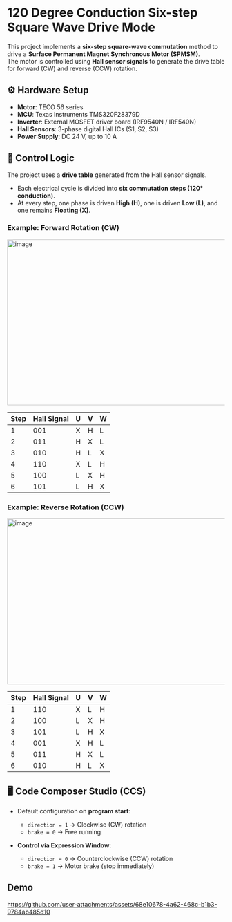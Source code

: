# 120 Degree Conduction Six-step Square Wave Drive Mode

This project implements a **six-step square-wave commutation** method to drive a **Surface Permanent Magnet Synchronous Motor (SPMSM)**.  
The motor is controlled using **Hall sensor signals** to generate the drive table for forward (CW) and reverse (CCW) rotation.  


## ⚙️ Hardware Setup

- **Motor**: TECO 56 series 
- **MCU**: Texas Instruments TMS320F28379D 
- **Inverter**: External MOSFET driver board (IRF9540N / IRF540N)  
- **Hall Sensors**: 3-phase digital Hall ICs (S1, S2, S3)  
- **Power Supply**: DC 24 V, up to 10 A


## 🔑 Control Logic

The project uses a **drive table** generated from the Hall sensor signals.  

- Each electrical cycle is divided into **six commutation steps (120° conduction)**.  
- At every step, one phase is driven **High (H)**, one is driven **Low (L)**, and one remains **Floating (X)**.  

### Example: Forward Rotation (CW)

<img width="512" height="384" alt="image" src="https://github.com/user-attachments/assets/1dd2e4cd-571f-49fe-8311-c8ef44f48243" />


| Step | Hall Signal | U | V | W |
|------|-----------------|---|---|---|
| 1    | 001             | X | H | L |
| 2    | 011             | H | X | L |
| 3    | 010             | H | L | X |
| 4    | 110             | X | L | H |
| 5    | 100             | L | X | H |
| 6    | 101             | L | H | X |

### Example: Reverse Rotation (CCW)

<img width="512" height="384" alt="image" src="https://github.com/user-attachments/assets/30ca1a74-363e-44f3-82d9-6ac81d630a60" />


| Step | Hall Signal | U | V | W |
|------|-----------------|---|---|---|
| 1    | 110             | X | L | H |
| 2    | 100             | L | X | H |
| 3    | 101             | L | H | X |
| 4    | 001             | X | H | L |
| 5    | 011             | H | X | L |
| 6    | 010             | H | L | X |

## 🖥️ Code Composer Studio (CCS)

- Default configuration on **program start**:  
  - `direction = 1` → Clockwise (CW) rotation  
  - `brake = 0` → Free running  

- **Control via Expression Window**:  
  - `direction = 0` → Counterclockwise (CCW) rotation  
  - `brake = 1` → Motor brake (stop immediately)  

## Demo



https://github.com/user-attachments/assets/68e10678-4a62-468c-b1b3-9784ab485d10





